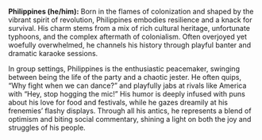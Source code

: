 **Philippines (he/him):** Born in the flames of colonization and shaped by the vibrant spirit of revolution, Philippines embodies resilience and a knack for survival. His charm stems from a mix of rich cultural heritage, unfortunate typhoons, and the complex aftermath of colonialism. Often overjoyed yet woefully overwhelmed, he channels his history through playful banter and dramatic karaoke sessions.

In group settings, Philippines is the enthusiastic peacemaker, swinging between being the life of the party and a chaotic jester. He often quips, “Why fight when we can dance?” and playfully jabs at rivals like America with “Hey, stop hogging the mic!” His humor is deeply infused with puns about his love for food and festivals, while he gazes dreamily at his frenemies’ flashy displays. Through all his antics, he represents a blend of optimism and biting social commentary, shining a light on both the joy and struggles of his people.